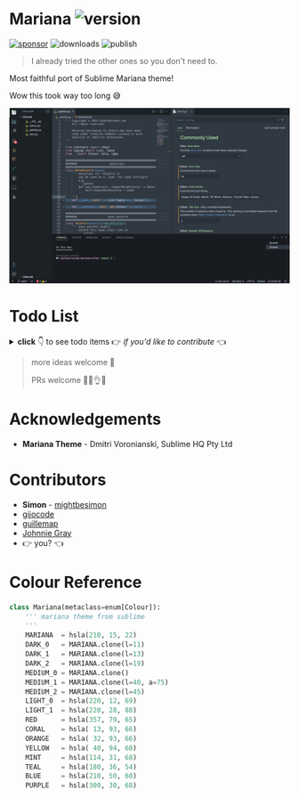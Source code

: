 # Mariana ![version](https://img.shields.io/visual-studio-marketplace/v/mightbesimon.mariana-sublime?label=)

[![sponsor](https://img.shields.io/badge/-Sponsor_Us_-%23d73a49)](https://github.com/sponsors/mightbesimon)
![downloads](https://img.shields.io/vscode-marketplace/i/mightbesimon.mariana-sublime?color=white&label=&logo=visualstudiocode&logoColor=blue)
![publish](https://github.com/mightbesimon/vscode-mariana/actions/workflows/publish.yml/badge.svg)

> I already tried the other ones so you don't need to.

Most faithful port of Sublime Mariana theme!

Wow this took way too long 😅

![preview](thumbnails/mariana.png)

# Todo List

<details>

<summary>
	<strong>click</strong> 👇 to see todo items 👉 <em>if you'd like to contribute</em> 👈
</summary>

🚧 diff editor

🚧 merge conflict

🚧 panel 50% done

🚧 menu bar

🚧 command center

🚧 notification 50% done

🚧 banner

🚧 extension 50% done

🚧 keybinding labels

🚧 keyboard shortcut table

🚧 debug colours

🚧 testing colours

🚧 welcome page

🚧 breadcrums

🚧 snippets

🚧 symbol icons

🚧 debug icons

🚧 notebook

🚧 charts

🚧 ports

🚧 extension colours

</details>

> more ideas welcome 🙂
>
> PRs welcome 👨‍🍳👌💋

# Acknowledgements

- **Mariana Theme** - Dmitri Voronianski, Sublime HQ Pty Ltd

# Contributors

- **Simon** - [mightbesimon](https://github.com/mightbesimon)
- [gijocode](https://github.com/gijocode)
- [guillemap](https://github.com/guillemap)
- [Johnnie Gray](https://github.com/jcmgray)
- 👉 you? 👈

# Colour Reference

```python
class Mariana(metaclass=enum[Colour]):
	'''	mariana theme from sublime
	'''
	MARIANA  = hsla(210, 15, 22)
	DARK_0   = MARIANA.clone(l=11)
	DARK_1   = MARIANA.clone(l=13)
	DARK_2   = MARIANA.clone(l=19)
	MEDIUM_0 = MARIANA.clone()
	MEDIUM_1 = MARIANA.clone(l=40, a=75)
	MEDIUM_2 = MARIANA.clone(l=45)
	LIGHT_0  = hsla(220, 12, 69)
	LIGHT_1  = hsla(220, 28, 88)
	RED      = hsla(357, 79, 65)
	CORAL    = hsla( 13, 93, 66)
	ORANGE   = hsla( 32, 93, 66)
	YELLOW   = hsla( 40, 94, 68)
	MINT     = hsla(114, 31, 68)
	TEAL     = hsla(180, 36, 54)
	BLUE     = hsla(210, 50, 60)
	PURPLE   = hsla(300, 30, 68)
```

